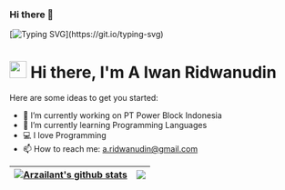 ### Hi there 👋

[![Typing SVG](https://readme-typing-svg.herokuapp.com?font=Courier+new&color=%23808080&size=40&width=800&duration=6969&lines=Welcome+to+my+profile!)](https://git.io/typing-svg)
# <img src="https://raw.githubusercontent.com/iampavangandhi/iampavangandhi/master/gifs/Hi.gif" width="30px"> Hi there, I'm A Iwan Ridwanudin

Here are some ideas to get you started:

- 🔭 I’m currently working on PT Power Block Indonesia
- 🌱 I’m currently learning Programming Languages
- :computer: I love Programming</br>
- :mailbox: How to reach me: <a href="mailto:a.ridwanudin@gmail.com">a.ridwanudin@gmail.com</a>


| <a href="https://github.com/ridwanwong/github-readme-stats"><img align="center" src="https://github-readme-stats.vercel.app/api?username=ridwanwong&theme=github_dark&hide=contribs,issues&show_icons=true&hide_border=true" alt="Arzailant's github stats" /></a> | <a href="https://github.com/ridwanwong/github-readme-stats"><img align="center" src="https://github-readme-stats.vercel.app/api/top-langs/?username=arzailants&theme=github_dark&layout=compact&hide_border=true" /></a> |
| ------------- | ------------- |
